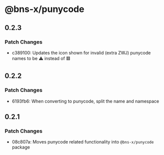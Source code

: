 # @bns-x/punycode

## 0.2.3

### Patch Changes

- c389100: Updates the icon shown for invalid (extra ZWJ) punycode names to be ⚠️ instead of 🟥

## 0.2.2

### Patch Changes

- 6193fb6: When converting to punycode, split the name and namespace

## 0.2.1

### Patch Changes

- 08c807a: Moves punycode related functionality into `@bns-x/punycode` package
